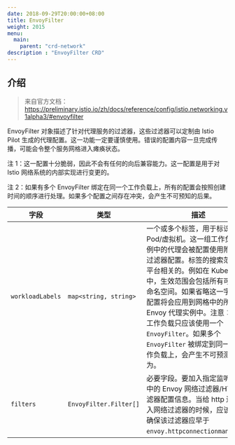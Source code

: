```yaml
---
date: 2018-09-29T20:00:00+08:00
title: EnvoyFilter
weight: 2015
menu:
  main:
    parent: "crd-network"
description : "EnvoyFilter CRD"
---
```


## 介绍

> 来自官方文档：https://preliminary.istio.io/zh/docs/reference/config/istio.networking.v1alpha3/#envoyfilter

EnvoyFilter 对象描述了针对代理服务的过滤器，这些过滤器可以定制由 Istio Pilot 生成的代理配置。这一功能一定要谨慎使用。错误的配置内容一旦完成传播，可能会令整个服务网格进入瘫痪状态。

注 1：这一配置十分脆弱，因此不会有任何的向后兼容能力。这一配置是用于对 Istio 网络系统的内部实现进行变更的。

注 2：如果有多个 EnvoyFilter 绑定在同一个工作负载上，所有的配置会按照创建时间的顺序进行处理。如果多个配置之间存在冲突，会产生不可预知的后果。

| 字段             | 类型                                                         | 描述                                                         |
| ---------------- | ------------------------------------------------------------ | ------------------------------------------------------------ |
| `workloadLabels` | `map<string, string>`                                        | 一个或多个标签，用于标识一组 Pod/虚拟机。这一组工作负载实例中的代理会被配置使用附加的过滤器配置。标签的搜索范围是平台相关的。例如在 Kubernetes 中，生效范围会包括所有可达的命名空间。如果省略这一字段，配置将会应用到网格中的所有 Envoy 代理实例中。注意：一个工作负载只应该使用一个 `EnvoyFilter`。如果多个 `EnvoyFilter` 被绑定到同一个工作负载上，会产生不可预测的行为。 |
| `filters`        | `EnvoyFilter.Filter[]` | 必要字段。要加入指定监听器之中的 Envoy 网络过滤器/HTTP 过滤器配置信息。当给 http 连接加入网络过滤器的时候，应该注意确保该过滤器应早于 `envoy.httpconnectionmanager`。 |